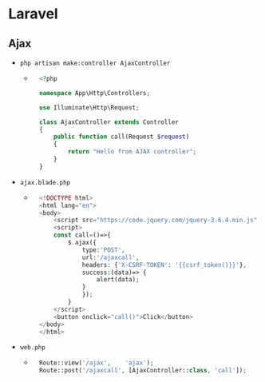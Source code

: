 # Laravel
## Ajax
- `php artisan make:controller AjaxController`
    - ~~~php
        <?php

        namespace App\Http\Controllers;

        use Illuminate\Http\Request;

        class AjaxController extends Controller
        {
            public function call(Request $request)
            {
                return "Hello from AJAX controller";
            }
        }
      ~~~~
- `ajax.blade.php`
    - ~~~php
        <!DOCTYPE html>
        <html lang="en">
        <body>
            <script src="https://code.jquery.com/jquery-3.6.4.min.js" integrity="sha256-oP6HI9z1XaZNBrJURtCoUT5SUnxFr8s3BzRl+cbzUq8=" crossorigin="anonymous"></script>
            <script>
            const call=()=>{
                $.ajax({
                    type:'POST',
                    url:'/ajaxcall',
                    headers: {'X-CSRF-TOKEN': '{{csrf_token()}}'},
                    success:(data)=> {
                        alert(data);
                    }
                    });
                }
            </script>
            <button onclick="call()">Click</button>
        </body>
        </html>
      ~~~~
- `web.php`
    - ~~~php
        Route::view('/ajax',    'ajax');
        Route::post('/ajaxcall', [AjaxController::class, 'call']);
      ~~~~